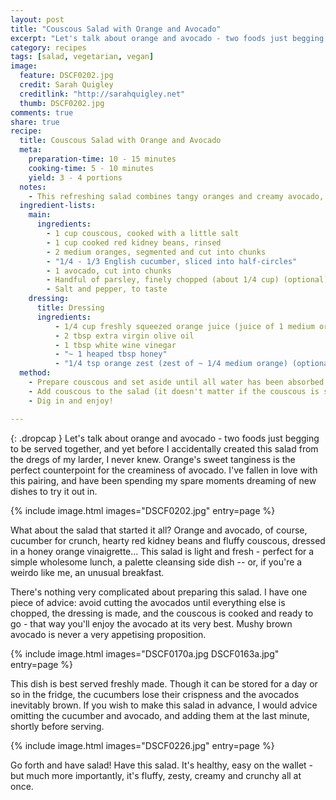 ```yaml
---
layout: post
title: "Couscous Salad with Orange and Avocado"
excerpt: "Let's talk about orange and avocado - two foods just begging to be served together, and yet before I accidentally created this salad from the dregs of my larder, I never knew.  Orange's sweet tanginess is the perfect counterpoint for the creaminess of avocado."
category: recipes
tags: [salad, vegetarian, vegan]
image:
  feature: DSCF0202.jpg
  credit: Sarah Quigley
  creditlink: "http://sarahquigley.net"
  thumb: DSCF0202.jpg
comments: true
share: true
recipe:
  title: Couscous Salad with Orange and Avocado 
  meta:
    preparation-time: 10 - 15 minutes
    cooking-time: 5 - 10 minutes
    yield: 3 - 4 portions 
  notes:
    - This refreshing salad combines tangy oranges and creamy avocado, perfect for a light lunch or side dish - or even, for the adventurous among you, an exotic breakfast. This dish is best served immediately after preparation. 
  ingredient-lists:
    main:
      ingredients:
        - 1 cup couscous, cooked with a little salt
        - 1 cup cooked red kidney beans, rinsed
        - 2 medium oranges, segmented and cut into chunks
        - "1/4 - 1/3 English cucumber, sliced into half-circles"
        - 1 avocado, cut into chunks
        - Handful of parsley, finely chopped (about 1/4 cup) (optional)
        - Salt and pepper, to taste
    dressing:
      title: Dressing
      ingredients:
          - 1/4 cup freshly squeezed orange juice (juice of 1 medium orange)
          - 2 tbsp extra virgin olive oil
          - 1 tbsp white wine vinegar
          - "~ 1 heaped tbsp honey"
          - "1/4 tsp orange zest (zest of ~ 1/4 medium orange) (optional)"
  method:
    - Prepare couscous and set aside until all water has been absorbed. Whisk dressing ingredients together in small jar. Prepare beans, orange, cucumber, avocado and parsley and place in a large salad bowl. Add dressing and lightly toss.
    - Add couscous to the salad (it doesn't matter if the couscous is still a little warm) and season to taste. Toss salad until thoroughly mixed.
    - Dig in and enjoy!

---
```


{: .dropcap }
Let's talk about orange and avocado - two foods just begging to be served together, and yet before I accidentally created this salad from the dregs of my larder, I never knew.  Orange's sweet tanginess is the perfect counterpoint for the creaminess of avocado. I've fallen in love with this pairing, and have been spending my spare moments dreaming of new dishes to try it out in.

{% include image.html images="DSCF0202.jpg" entry=page %}

What about the salad that started it all? Orange and avocado, of course, cucumber for crunch, hearty red kidney beans and fluffy couscous, dressed in a honey orange vinaigrette... This salad is light and fresh - perfect for a simple wholesome lunch, a palette cleansing side dish -- or, if you're a weirdo like me, an unusual breakfast. 

There's nothing very complicated about preparing this salad. I have one piece of advice: avoid cutting the avocados until everything else is chopped, the dressing is made, and the couscous is cooked and ready to go - that way you'll enjoy the avocado at its very best. Mushy brown avocado is never a very appetising proposition.

{% include image.html images="DSCF0170a.jpg DSCF0163a.jpg" entry=page %}

This dish is best served freshly made. Though it can be stored for a day or so in the fridge, the cucumbers lose their crispness and the avocados inevitably brown. If you wish to make this salad in advance, I would advice omitting the cucumber and avocado, and adding them at the last minute, shortly before serving.

{% include image.html images="DSCF0226.jpg" entry=page %}

Go forth and have salad! Have this salad. It's healthy, easy on the wallet - but much more importantly, it's fluffy, zesty, creamy and crunchy all at once. 
